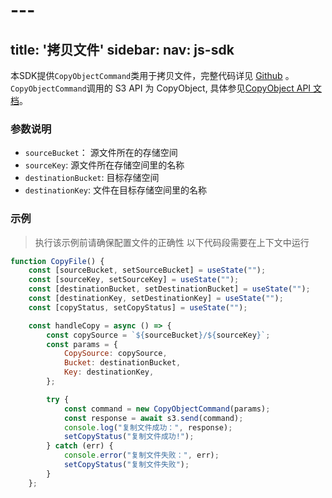 # --- 
title: '拷贝文件'
sidebar:
 nav: js-sdk
---
本SDK提供`CopyObjectCommand`类用于拷贝文件，完整代码详见 [Github](https://github.com/aws/aws-sdk-js-v3/blob/main/clients/client-s3/src/commands/CopyObjectCommand.ts) 。
`CopyObjectCommand`调用的 S3 API 为 CopyObject, 具体参见[CopyObject API 文档](https://docs.aws.amazon.com/AmazonS3/latest/API/API_CopyObject.html)。



### 参数说明
- `sourceBucket`： 源文件所在的存储空间
- `sourceKey`: 源文件所在存储空间里的名称
- `destinationBucket`: 目标存储空间
- `destinationKey`: 文件在目标存储空间里的名称


### 示例
> 执行该示例前请确保配置文件的正确性
> 以下代码段需要在上下文中运行

```javascript
function CopyFile() {
    const [sourceBucket, setSourceBucket] = useState("");
    const [sourceKey, setSourceKey] = useState("");
    const [destinationBucket, setDestinationBucket] = useState("");
    const [destinationKey, setDestinationKey] = useState("");
    const [copyStatus, setCopyStatus] = useState("");

    const handleCopy = async () => {
        const copySource = `${sourceBucket}/${sourceKey}`;
        const params = {
            CopySource: copySource,
            Bucket: destinationBucket,
            Key: destinationKey,
        };

        try {
            const command = new CopyObjectCommand(params);
            const response = await s3.send(command);
            console.log("复制文件成功：", response);
            setCopyStatus("复制文件成功!");
        } catch (err) {
            console.error("复制文件失败：", err);
            setCopyStatus("复制文件失败");
        }
    };

```
